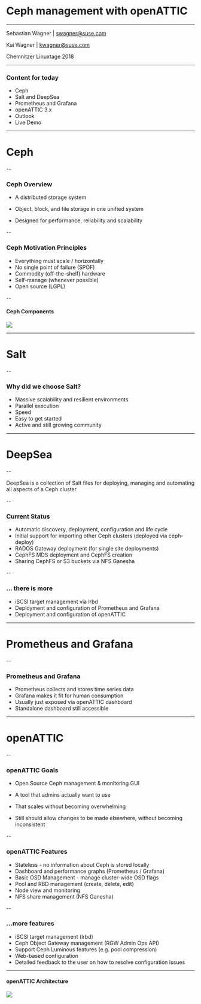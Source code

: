# Ceph management with openATTIC

<hr>
<p>Sebastian Wagner | <a href="mailto:swagner@suse.com">swagner@suse.com</a></p>
<p>Kai Wagner | <a href="mailto:kwagner@suse.com">kwagner@suse.com</a></p>
<p>Chemnitzer Linuxtage 2018</p>

---

### Content for today

* Ceph
* Salt and DeepSea
* Prometheus and Grafana
* openATTIC 3.x
* Outlook
* Live Demo

---

# Ceph

--

### Ceph Overview

* A distributed storage system

* Object, block, and file storage in one unified system

* Designed for performance, reliability and scalability

--

### Ceph Motivation Principles

* Everything must scale / horizontally
* No single point of failure (SPOF)
* Commodity (off-the-shelf) hardware
* Self-manage (whenever possible)
* Open source (LGPL)

--

#### Ceph Components 

<img src="images/ceph_stack.png" style="background:none; border:none; box-shadow:none;">


---

# Salt

--

### Why did we choose Salt?

* Massive scalability and resilient environments
* Parallel execution
* Speed
* Easy to get started 
* Active and still growing community

---

# DeepSea

--
 
DeepSea is a collection of Salt files for deploying, managing and automating all aspects of a Ceph cluster

--

### Current Status

* Automatic discovery, deployment, configuration and life cycle 
* Initial support for importing other Ceph clusters (deployed via ceph-deploy)
* RADOS Gateway deployment (for single site deployments)
* CephFS MDS deployment and CephFS creation
* Sharing CephFS or S3 buckets via NFS Ganesha

--

### ... there is more

* iSCSI target management via lrbd
* Deployment and configuration of Prometheus and Grafana 
* Deployment and configuration of openATTIC 

---

# Prometheus and Grafana

--

### Prometheus and Grafana

* Prometheus collects and stores time series data
* Grafana makes it fit for human consumption
* Usually just exposed via openATTIC dashboard
* Standalone dashboard still accessible

---

# openATTIC

--

### openATTIC Goals

* Open Source Ceph management & monitoring GUI

* A tool that admins actually want to use

* That scales without becoming overwhelming

* Still should allow changes to be made elsewhere, without becoming inconsistent

--

### openATTIC Features

* Stateless - no information about Ceph is stored locally
* Dashboard and performance graphs (Prometheus / Grafana)
* Basic OSD Management - manage cluster-wide OSD flags
* Pool and RBD management (create, delete, edit)
* Node view and monitoring
* NFS share management (NFS Ganesha)

--

### ...more features

* iSCSI target management (lrbd)
* Ceph Object Gateway management (RGW Admin Ops API)
* Support Ceph Luminous features (e.g. pool compression)
* Web-based configuration
* Detailed feedback to the user on how to resolve configuration issues

---

#### openATTIC Architecture

<img src="images/openattic-architecture.png" style="background:none; border:none; box-shadow:none;">


